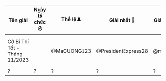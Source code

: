 Tên giải|Ngày tổ chức🕗|Thể lệ♟️|Giải nhất 🥇|Giải nhì 🥈|Giải ba🥉|Tổng số kì thủ|Link giải
---|---|---|---|---|---|---|---
Cờ Bí Thí Tốt - Tháng 11/2023||@MaCUONG123|@PresidentExpress28|@meowf1|81|/live/c-b-th-tt---thng-112023-4388644
?|?|?|?|?|?|?|?
